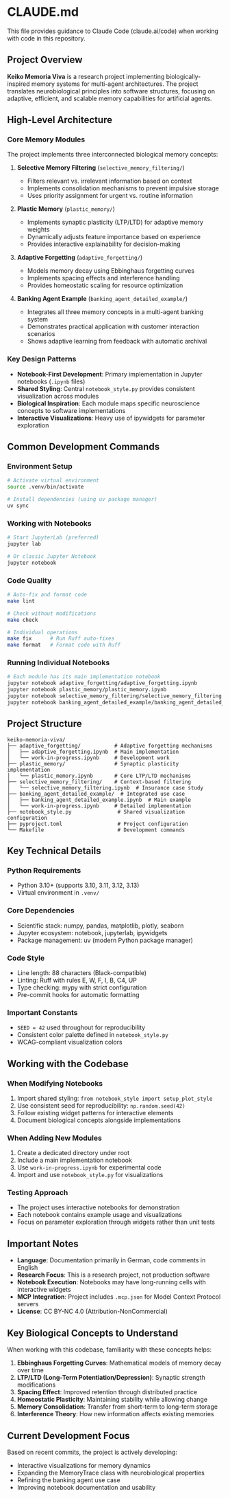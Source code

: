 # CLAUDE.md

This file provides guidance to Claude Code (claude.ai/code) when working with code in this repository.

## Project Overview

**Keiko Memoria Viva** is a research project implementing biologically-inspired memory systems for multi-agent architectures. The project translates neurobiological principles into software structures, focusing on adaptive, efficient, and scalable memory capabilities for artificial agents.

## High-Level Architecture

### Core Memory Modules

The project implements three interconnected biological memory concepts:

1. **Selective Memory Filtering** (`selective_memory_filtering/`)
   - Filters relevant vs. irrelevant information based on context
   - Implements consolidation mechanisms to prevent impulsive storage
   - Uses priority assignment for urgent vs. routine information

2. **Plastic Memory** (`plastic_memory/`)
   - Implements synaptic plasticity (LTP/LTD) for adaptive memory weights
   - Dynamically adjusts feature importance based on experience
   - Provides interactive explainability for decision-making

3. **Adaptive Forgetting** (`adaptive_forgetting/`)
   - Models memory decay using Ebbinghaus forgetting curves
   - Implements spacing effects and interference handling
   - Provides homeostatic scaling for resource optimization

4. **Banking Agent Example** (`banking_agent_detailed_example/`)
   - Integrates all three memory concepts in a multi-agent banking system
   - Demonstrates practical application with customer interaction scenarios
   - Shows adaptive learning from feedback with automatic archival

### Key Design Patterns

- **Notebook-First Development**: Primary implementation in Jupyter notebooks (`.ipynb` files)
- **Shared Styling**: Central `notebook_style.py` provides consistent visualization across modules
- **Biological Inspiration**: Each module maps specific neuroscience concepts to software implementations
- **Interactive Visualizations**: Heavy use of ipywidgets for parameter exploration

## Common Development Commands

### Environment Setup
```bash
# Activate virtual environment
source .venv/bin/activate

# Install dependencies (using uv package manager)
uv sync
```

### Working with Notebooks
```bash
# Start JupyterLab (preferred)
jupyter lab

# Or classic Jupyter Notebook
jupyter notebook
```

### Code Quality
```bash
# Auto-fix and format code
make lint

# Check without modifications
make check

# Individual operations
make fix      # Run Ruff auto-fixes
make format   # Format code with Ruff
```

### Running Individual Notebooks
```bash
# Each module has its main implementation notebook
jupyter notebook adaptive_forgetting/adaptive_forgetting.ipynb
jupyter notebook plastic_memory/plastic_memory.ipynb
jupyter notebook selective_memory_filtering/selective_memory_filtering.ipynb
jupyter notebook banking_agent_detailed_example/banking_agent_detailed_example.ipynb
```

## Project Structure

```
keiko-memoria-viva/
├── adaptive_forgetting/           # Adaptive forgetting mechanisms
│   ├── adaptive_forgetting.ipynb  # Main implementation
│   └── work-in-progress.ipynb     # Development work
├── plastic_memory/                # Synaptic plasticity implementation
│   └── plastic_memory.ipynb       # Core LTP/LTD mechanisms
├── selective_memory_filtering/    # Context-based filtering
│   └── selective_memory_filtering.ipynb  # Insurance case study
├── banking_agent_detailed_example/  # Integrated use case
│   ├── banking_agent_detailed_example.ipynb  # Main example
│   └── work-in-progress.ipynb     # Detailed implementation
├── notebook_style.py               # Shared visualization configuration
├── pyproject.toml                  # Project configuration
└── Makefile                        # Development commands
```

## Key Technical Details

### Python Requirements
- Python 3.10+ (supports 3.10, 3.11, 3.12, 3.13)
- Virtual environment in `.venv/`

### Core Dependencies
- Scientific stack: numpy, pandas, matplotlib, plotly, seaborn
- Jupyter ecosystem: notebook, jupyterlab, ipywidgets
- Package management: uv (modern Python package manager)

### Code Style
- Line length: 88 characters (Black-compatible)
- Linting: Ruff with rules E, W, F, I, B, C4, UP
- Type checking: mypy with strict configuration
- Pre-commit hooks for automatic formatting

### Important Constants
- `SEED = 42` used throughout for reproducibility
- Consistent color palette defined in `notebook_style.py`
- WCAG-compliant visualization colors

## Working with the Codebase

### When Modifying Notebooks
1. Import shared styling: `from notebook_style import setup_plot_style`
2. Use consistent seed for reproducibility: `np.random.seed(42)`
3. Follow existing widget patterns for interactive elements
4. Document biological concepts alongside implementations

### When Adding New Modules
1. Create a dedicated directory under root
2. Include a main implementation notebook
3. Use `work-in-progress.ipynb` for experimental code
4. Import and use `notebook_style.py` for visualizations

### Testing Approach
- The project uses interactive notebooks for demonstration
- Each notebook contains example usage and visualizations
- Focus on parameter exploration through widgets rather than unit tests

## Important Notes

- **Language**: Documentation primarily in German, code comments in English
- **Research Focus**: This is a research project, not production software
- **Notebook Execution**: Notebooks may have long-running cells with interactive widgets
- **MCP Integration**: Project includes `.mcp.json` for Model Context Protocol servers
- **License**: CC BY-NC 4.0 (Attribution-NonCommercial)

## Key Biological Concepts to Understand

When working with this codebase, familiarity with these concepts helps:

1. **Ebbinghaus Forgetting Curves**: Mathematical models of memory decay over time
2. **LTP/LTD (Long-Term Potentiation/Depression)**: Synaptic strength modifications
3. **Spacing Effect**: Improved retention through distributed practice
4. **Homeostatic Plasticity**: Maintaining stability while allowing change
5. **Memory Consolidation**: Transfer from short-term to long-term storage
6. **Interference Theory**: How new information affects existing memories

## Current Development Focus

Based on recent commits, the project is actively developing:
- Interactive visualizations for memory dynamics
- Expanding the MemoryTrace class with neurobiological properties
- Refining the banking agent use case
- Improving notebook documentation and usability